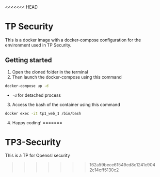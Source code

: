 <<<<<<< HEAD
# TP Security

This is a docker image with a docker-compose configuration for the environment used in TP Security.

## Getting started 
1. Open the cloned folder in the terminal
2. Then launch the docker-compose using this command
```bash
docker-compose up -d
```

- `-d` for detached process

3. Access the bash of the container using this command
```bash
docker exec -it tp1_web_1 /bin/bash
```

4. Happy coding!
=======
# TP3-Security
This is a TP for Openssl security
>>>>>>> 162a59bece61549ed8c1241c9042c14cff5130c2
